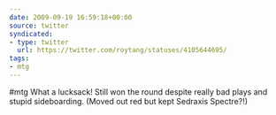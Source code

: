 ```yaml
---
date: 2009-09-19 16:59:18+00:00
source: twitter
syndicated:
- type: twitter
  url: https://twitter.com/roytang/statuses/4105644695/
tags:
- mtg
---
```


#mtg What a lucksack! Still won the round despite really bad plays and stupid sideboarding. (Moved out red but kept Sedraxis Spectre?!)